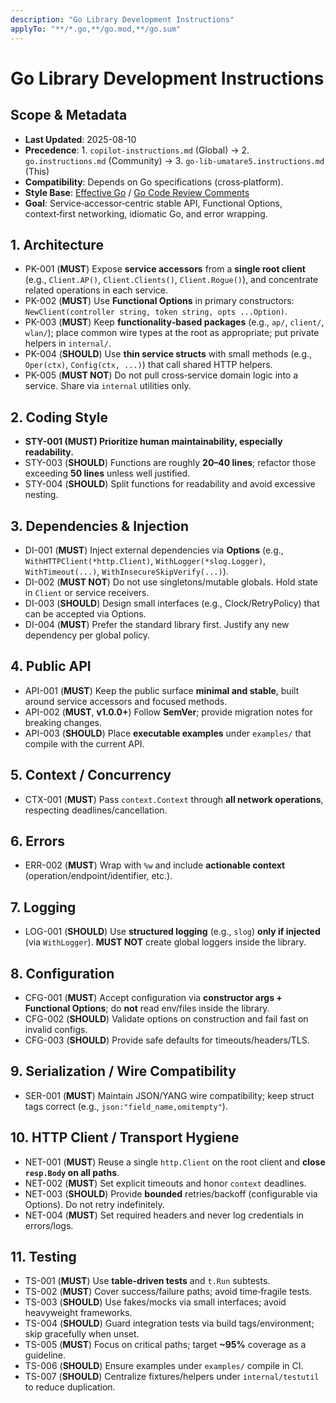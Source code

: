 ```yaml
---
description: "Go Library Development Instructions"
applyTo: "**/*.go,**/go.mod,**/go.sum"
---
```


# Go **Library** Development Instructions

## Scope & Metadata

- **Last Updated**: 2025-08-10
- **Precedence**: 1. `copilot-instructions.md` (Global) → 2. `go.instructions.md` (Community) → 3. `go-lib-umatare5.instructions.md` (This)
- **Compatibility**: Depends on Go specifications (cross‑platform).
- **Style Base**: [Effective Go](https://go.dev/doc/effective_go) / [Go Code Review Comments](https://go.dev/wiki/CodeReviewComments)
- **Goal**: Service‑accessor‑centric stable API, Functional Options, context‑first networking, idiomatic Go, and error wrapping.

## 1. Architecture

- PK-001 (**MUST**) Expose **service accessors** from a **single root client** (e.g., `Client.AP()`, `Client.Clients()`, `Client.Rogue()`), and concentrate related operations in each service.
- PK-002 (**MUST**) Use **Functional Options** in primary constructors: `NewClient(controller string, token string, opts ...Option)`.
- PK-003 (**MUST**) Keep **functionality‑based packages** (e.g., `ap/`, `client/`, `wlan/`); place common wire types at the root as appropriate; put private helpers in `internal/`.
- PK-004 (**SHOULD**) Use **thin service structs** with small methods (e.g., `Oper(ctx)`, `Config(ctx, ...)`) that call shared HTTP helpers.
- PK-005 (**MUST NOT**) Do not pull cross‑service domain logic into a service. Share via `internal` utilities only.

## 2. Coding Style

- **STY-001 (MUST) Prioritize human maintainability, especially readability.**
- STY-003 (**SHOULD**) Functions are roughly **20–40 lines**; refactor those exceeding **50 lines** unless well justified.
- STY-004 (**SHOULD**) Split functions for readability and avoid excessive nesting.

## 3. Dependencies & Injection

- DI-001 (**MUST**) Inject external dependencies via **Options** (e.g., `WithHTTPClient(*http.Client)`, `WithLogger(*slog.Logger)`, `WithTimeout(...)`, `WithInsecureSkipVerify(...)`).
- DI-002 (**MUST NOT**) Do not use singletons/mutable globals. Hold state in `Client` or service receivers.
- DI-003 (**SHOULD**) Design small interfaces (e.g., Clock/RetryPolicy) that can be accepted via Options.
- DI-004 (**MUST**) Prefer the standard library first. Justify any new dependency per global policy.

## 4. Public API

- API-001 (**MUST**) Keep the public surface **minimal and stable**, built around service accessors and focused methods.
- API-002 (**MUST**, **v1.0.0+**) Follow **SemVer**; provide migration notes for breaking changes.
- API-003 (**SHOULD**) Place **executable examples** under `examples/` that compile with the current API.

## 5. Context / Concurrency

- CTX-001 (**MUST**) Pass `context.Context` through **all network operations**, respecting deadlines/cancellation.

## 6. Errors

- ERR-002 (**MUST**) Wrap with `%w` and include **actionable context** (operation/endpoint/identifier, etc.).

## 7. Logging

- LOG-001 (**SHOULD**) Use **structured logging** (e.g., `slog`) **only if injected** (via `WithLogger`). **MUST NOT** create global loggers inside the library.

## 8. Configuration

- CFG-001 (**MUST**) Accept configuration via **constructor args + Functional Options**; do **not** read env/files inside the library.
- CFG-002 (**SHOULD**) Validate options on construction and fail fast on invalid configs.
- CFG-003 (**SHOULD**) Provide safe defaults for timeouts/headers/TLS.

## 9. Serialization / Wire Compatibility

- SER-001 (**MUST**) Maintain JSON/YANG wire compatibility; keep struct tags correct (e.g., `json:"field_name,omitempty"`).

## 10. HTTP Client / Transport Hygiene

- NET-001 (**MUST**) Reuse a single `http.Client` on the root client and **close `resp.Body` on all paths**.
- NET-002 (**MUST**) Set explicit timeouts and honor `context` deadlines.
- NET-003 (**SHOULD**) Provide **bounded** retries/backoff (configurable via Options). Do not retry indefinitely.
- NET-004 (**MUST**) Set required headers and never log credentials in errors/logs.

## 11. Testing

- TS-001 (**MUST**) Use **table‑driven tests** and `t.Run` subtests.
- TS-002 (**MUST**) Cover success/failure paths; avoid time‑fragile tests.
- TS-003 (**SHOULD**) Use fakes/mocks via small interfaces; avoid heavyweight frameworks.
- TS-004 (**SHOULD**) Guard integration tests via build tags/environment; skip gracefully when unset.
- TS-005 (**MUST**) Focus on critical paths; target **\~95%** coverage as a guideline.
- TS-006 (**SHOULD**) Ensure examples under `examples/` compile in CI.
- TS-007 (**SHOULD**) Centralize fixtures/helpers under `internal/testutil` to reduce duplication.
